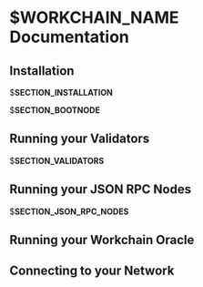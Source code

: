 # $__WORKCHAIN_NAME__ Documentation

## Installation

$__SECTION_INSTALLATION__

$__SECTION_BOOTNODE__

## Running your Validators

$__SECTION_VALIDATORS__

## Running your JSON RPC Nodes

$__SECTION_JSON_RPC_NODES__

## Running your Workchain Oracle

## Connecting to your Network